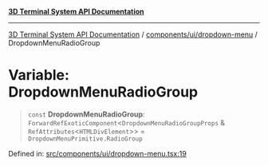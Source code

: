 [**3D Terminal System API Documentation**](../../../../README.md)

***

[3D Terminal System API Documentation](../../../../README.md) / [components/ui/dropdown-menu](../README.md) / DropdownMenuRadioGroup

# Variable: DropdownMenuRadioGroup

> `const` **DropdownMenuRadioGroup**: `ForwardRefExoticComponent`\<`DropdownMenuRadioGroupProps` & `RefAttributes`\<`HTMLDivElement`\>\> = `DropdownMenuPrimitive.RadioGroup`

Defined in: [src/components/ui/dropdown-menu.tsx:19](https://github.com/Dicommunitas/ThreeJS_Terminal_3D/blob/7fd8b10cda6dfa2ead7725805530e34c65402bbf/src/components/ui/dropdown-menu.tsx#L19)
